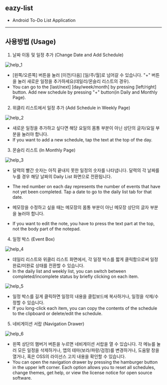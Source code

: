 ## eazy-list

- Android To-Do List Application

------------------------------------------------------------

## 사용방법 (Usage)

1. 날짜 이동 및 일정 추가 (Change Date and Add Schedule)

![help_1](./image/help_1.jpg)

- [왼쪽/오른쪽] 버튼을 눌러 [이전/다음] [일/주/월]로 넘어갈 수 있습니다. "+" 버튼을 눌러 새로운 일정을 추가하세요(데일리/몬슬리 리스트의 경우).
- You can go to the [last/next] [day/week/month] by pressing [left/right] button. Add new schedule by pressing "+" button(in Daily and Monthly Page).


2. 위클리 리스트에서 일정 추가 (Add Schedule in Weekly Page)

![help_2](./image/help_2.jpg)

- 새로운 일정을 추가하고 싶다면 해당 요일의 몸통 부분이 아닌 상단의 글자/요일 부분을 눌러야 합니다.
- If you want to add a new schedule, tap the text at the top of the day.


3. 몬슬리 리스트 (In Monthly Page)

![help_3](./image/help_3.jpg)

- 달력의 빨간 숫자는 아직 끝내지 못한 일정의 숫자를 나타냅니다. 달력의 각 날짜를 누를 경우 해당 날짜의 Daily List 화면으로 전환됩니다.
- The red number on each day represents the number of events that have not yet been completed. Tap a date to go to the daily list tab for that date.

- 메모장을 수정하고 싶을 때는 메모장의 몸통 부분이 아닌 메모장 상단의 글자 부분을 눌러야 합니다.
- If you want to edit the note, you have to press the text part at the top, not the body part of the notepad.


4. 일정 박스 (Event Box)

![help_4](./image/help_5.jpg)

- 데일리 리스트와 위클리 리스트 화면에서, 각 일정 박스를 짧게 클릭함으로써 일정 완료/미완료 상태를 전환할 수 있습니다.
- In the daily list and weekly list, you can switch between completed/incomplete status by briefly clicking on each item.

![help_5](./image/help_6.jpg)

- 일정 박스를 길게 클릭하면 일정의 내용을 클립보드에 복사하거나, 일정을 삭제/수정할 수 있습니다.
- If you long-click each item, you can copy the contents of the schedule to the clipboard or delete/edit the schedule.


5. 네비게이션 서랍 (Navigation Drawer)

![help_6](./image/help_7.jpg)

- 왼쪽 상단의 햄버거 버튼을 누르면 네비게이션 서랍을 열 수 있습니다. 각 메뉴를 눌러 모든 일정을 삭제하거나, 앱의 테마(보라/파랑/검정)를 변경하거나, 도움말 창을 열거나, 혹은 OSS의 라이선스 고지 내용을 확인할 수 있습니다.
-  You can open the navigation drawer by pressing the hamburger button in the upper left corner. Each option allows you to reset all schedules, change themes, get help, or view the license notice for open source software.
